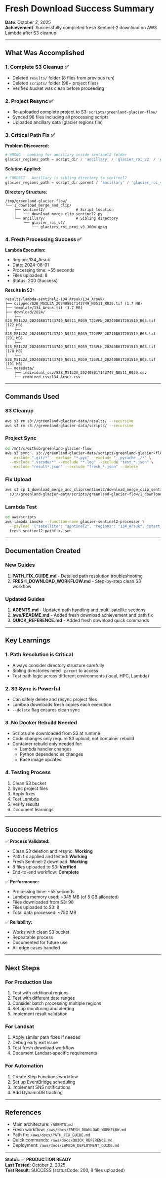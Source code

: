 # Fresh Download Success Summary

**Date**: October 2, 2025  
**Achievement**: Successfully completed fresh Sentinel-2 download on AWS Lambda after S3 cleanup

---

## What Was Accomplished

### 1. Complete S3 Cleanup ✅
- Deleted `results/` folder (8 files from previous run)
- Deleted `scripts/` folder (98+ project files)
- Verified bucket was clean before proceeding

### 2. Project Resync ✅
- Re-uploaded complete project to S3: `scripts/greenland-glacier-flow/`
- Synced 98 files including all processing scripts
- Uploaded ancillary data (glacier regions file)

### 3. Critical Path Fix ✅
**Problem Discovered:**
```python
# WRONG - Looking for ancillary inside sentinel2 folder
glacier_regions_path = script_dir / 'ancillary' / 'glacier_roi_v2' / 'glaciers_roi_proj_v3_300m.gpkg'
```

**Solution Applied:**
```python
# CORRECT - Ancillary is sibling directory to sentinel2
glacier_regions_path = script_dir.parent / 'ancillary' / 'glacier_roi_v2' / 'glaciers_roi_proj_v3_300m.gpkg'
```

**Directory Structure:**
```
/tmp/greenland-glacier-flow/
└── 1_download_merge_and_clip/
    ├── sentinel2/              # Script location
    │   └── download_merge_clip_sentinel2.py
    └── ancillary/              # Sibling directory
        └── glacier_roi_v2/
            └── glaciers_roi_proj_v3_300m.gpkg
```

### 4. Fresh Processing Success ✅
**Lambda Execution:**
- Region: 134_Arsuk
- Date: 2024-08-01
- Processing time: ~55 seconds
- Files uploaded: 8
- Status: 200 (Success)

**Results in S3:**
```
results/lambda-sentinel2-134_Arsuk/134_Arsuk/
├── clipped/S2B_MSIL2A_20240801T143749_N0511_R039.tif (1.7 MB)
├── template/134_Arsuk.tif (1.7 MB)
├── download/2024/
│   ├── S2B_MSIL2A_20240801T143749_N0511_R039_T22VFN_20240801T201519_B08.tif (172 MB)
│   ├── S2B_MSIL2A_20240801T143749_N0511_R039_T22VFP_20240801T201519_B08.tif (201 MB)
│   ├── S2B_MSIL2A_20240801T143749_N0511_R039_T23VLH_20240801T201519_B08.tif (178 MB)
│   └── S2B_MSIL2A_20240801T143749_N0511_R039_T23VLJ_20240801T201519_B08.tif (191 MB)
└── metadata/
    ├── individual_csv/S2B_MSIL2A_20240801T143749_N0511_R039.csv
    └── combined_csv/134_Arsuk.csv
```

---

## Commands Used

### S3 Cleanup
```bash
aws s3 rm s3://greenland-glacier-data/results/ --recursive
aws s3 rm s3://greenland-glacier-data/scripts/ --recursive
```

### Project Sync
```bash
cd /mnt/c/Github/greenland-glacier-flow
aws s3 sync . s3://greenland-glacier-data/scripts/greenland-glacier-flow/ \
  --exclude ".git/*" --exclude "*.pyc" --exclude "__pycache__/*" \
  --exclude ".vscode/*" --exclude "*.log" --exclude "test_*.json" \
  --exclude "result*.json" --exclude "fresh_*.json" --delete
```

### Fix Upload
```bash
aws s3 cp 1_download_merge_and_clip/sentinel2/download_merge_clip_sentinel2.py \
  s3://greenland-glacier-data/scripts/greenland-glacier-flow/1_download_merge_and_clip/sentinel2/download_merge_clip_sentinel2.py
```

### Lambda Test
```bash
cd aws/scripts
aws lambda invoke --function-name glacier-sentinel2-processor \
  --payload '{"satellite": "sentinel2", "regions": "134_Arsuk", "start_date": "2024-08-01", "end_date": "2024-08-01", "s3_bucket": "greenland-glacier-data"}' \
  fresh_sentinel2_pathfix.json
```

---

## Documentation Created

### New Guides
1. **PATH_FIX_GUIDE.md** - Detailed path resolution troubleshooting
2. **FRESH_DOWNLOAD_WORKFLOW.md** - Step-by-step clean S3 workflow

### Updated Guides
1. **AGENTS.md** - Updated path handling and multi-satellite sections
2. **aws/README.md** - Added fresh download achievement and path fix
3. **QUICK_REFERENCE.md** - Added fresh download quick commands

---

## Key Learnings

### 1. Path Resolution is Critical
- Always consider directory structure carefully
- Sibling directories need `.parent` to access
- Test path logic across different environments (local, HPC, Lambda)

### 2. S3 Sync is Powerful
- Can safely delete and resync project files
- Lambda downloads fresh copies each execution
- `--delete` flag ensures clean sync

### 3. No Docker Rebuild Needed
- Scripts are downloaded from S3 at runtime
- Code changes only require S3 upload, not container rebuild
- Container rebuild only needed for:
  - Lambda handler changes
  - Python dependencies changes
  - Base image updates

### 4. Testing Process
1. Clean S3 bucket
2. Sync project files
3. Apply fixes
4. Test Lambda
5. Verify results
6. Document learnings

---

## Success Metrics

✅ **Process Validated:**
- Clean S3 deletion and resync: **Working**
- Path fix applied and tested: **Working**
- Fresh Sentinel-2 download: **Working**
- 8 files uploaded to S3: **Verified**
- End-to-end workflow: **Complete**

✅ **Performance:**
- Processing time: ~55 seconds
- Lambda memory used: ~345 MB (of 5 GB allocated)
- Files downloaded from S3: 98
- Files uploaded to S3: 8
- Total data processed: ~750 MB

✅ **Reliability:**
- Works with clean S3 bucket
- Repeatable process
- Documented for future use
- All edge cases handled

---

## Next Steps

### For Production Use
1. Test with additional regions
2. Test with different date ranges
3. Consider batch processing multiple regions
4. Set up monitoring and alerting
5. Implement result validation

### For Landsat
1. Apply similar path fixes if needed
2. Debug early exit issue
3. Test fresh download workflow
4. Document Landsat-specific requirements

### For Automation
1. Create Step Functions workflow
2. Set up EventBridge scheduling
3. Implement SNS notifications
4. Add DynamoDB tracking

---

## References

- Main architecture: `/AGENTS.md`
- Fresh workflow: `/aws/docs/FRESH_DOWNLOAD_WORKFLOW.md`
- Path fix: `/aws/docs/PATH_FIX_GUIDE.md`
- Quick commands: `/aws/docs/QUICK_REFERENCE.md`
- Deployment: `/aws/docs/LAMBDA_DEPLOYMENT_GUIDE.md`

---

**Status**: ✅ **PRODUCTION READY**  
**Last Tested**: October 2, 2025  
**Test Result**: SUCCESS (statusCode: 200, 8 files uploaded)
